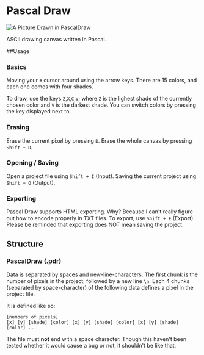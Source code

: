 Pascal Draw
==========

![A Picture Drawn in PascalDraw](http://i.imgur.com/N96DLxG.png)

ASCII drawing canvas written in Pascal.

##Usage

### Basics
Moving your `#` cursor around using the arrow keys.
There are 15 colors, and each one comes with four shades.

To draw, use the keys `Z`,`X`,`C`,`V`; where `Z` is the lighest shade of the currently chosen color and `V` is the darkest shade.
You can switch colors by pressing the key displayed next to.

### Erasing
Erase the current pixel by pressing `D`.
Erase the whole canvas by pressing `Shift + D`.

### Opening / Saving
Open a project file using `Shift + I` (Input).
Saving the current project using `Shift + O` (Output).

### Exporting
Pascal Draw supports HTML exporting. Why? Because I can't really figure out how to encode properly in TXT files.
To export, use `Shift + E` (Export). Please be reminded that exporting does NOT mean saving the project.

## Structure
### PascalDraw (.pdr)
Data is separated by spaces and new-line-characters. The first chunk is the number of pixels in the project, followed by a new line `\n`.
Each 4 chunks (separated by space-character) of the following data defines a pixel in the project file.

It is defined like so:
```
[numbers of pixels]
[x] [y] [shade] [color] [x] [y] [shade] [color] [x] [y] [shade] [color] ...
```

The file must **not** end with a space character. Though this haven't been tested whether it would cause a bug or not, it shouldn't be like that.